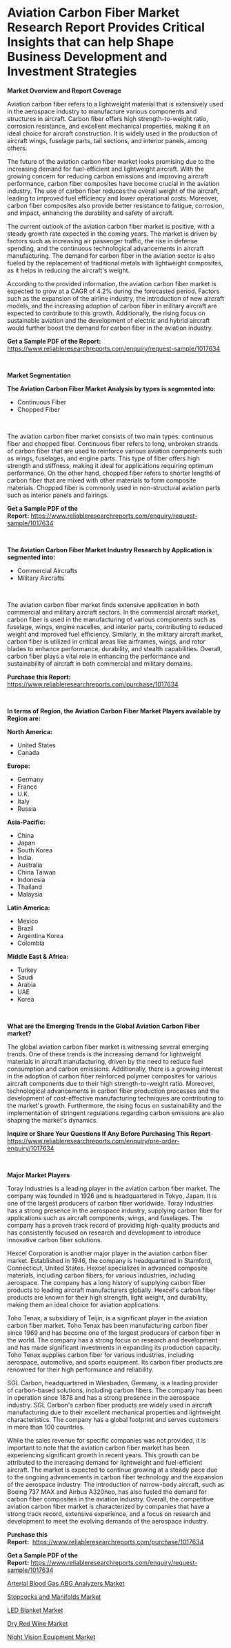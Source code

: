 <p><h1>Aviation Carbon Fiber Market Research Report Provides Critical Insights that can help Shape Business Development and Investment Strategies</h1></p><p><strong>Market Overview and Report Coverage</strong></p>
<p><p>Aviation carbon fiber refers to a lightweight material that is extensively used in the aerospace industry to manufacture various components and structures in aircraft. Carbon fiber offers high strength-to-weight ratio, corrosion resistance, and excellent mechanical properties, making it an ideal choice for aircraft construction. It is widely used in the production of aircraft wings, fuselage parts, tail sections, and interior panels, among others.</p><p>The future of the aviation carbon fiber market looks promising due to the increasing demand for fuel-efficient and lightweight aircraft. With the growing concern for reducing carbon emissions and improving aircraft performance, carbon fiber composites have become crucial in the aviation industry. The use of carbon fiber reduces the overall weight of the aircraft, leading to improved fuel efficiency and lower operational costs. Moreover, carbon fiber composites also provide better resistance to fatigue, corrosion, and impact, enhancing the durability and safety of aircraft.</p><p>The current outlook of the aviation carbon fiber market is positive, with a steady growth rate expected in the coming years. The market is driven by factors such as increasing air passenger traffic, the rise in defense spending, and the continuous technological advancements in aircraft manufacturing. The demand for carbon fiber in the aviation sector is also fueled by the replacement of traditional metals with lightweight composites, as it helps in reducing the aircraft's weight.</p><p>According to the provided information, the aviation carbon fiber market is expected to grow at a CAGR of 4.2% during the forecasted period. Factors such as the expansion of the airline industry, the introduction of new aircraft models, and the increasing adoption of carbon fiber in military aircraft are expected to contribute to this growth. Additionally, the rising focus on sustainable aviation and the development of electric and hybrid aircraft would further boost the demand for carbon fiber in the aviation industry.</p></p>
<p><strong>Get a Sample PDF of the Report:</strong> <a href="https://www.reliableresearchreports.com/enquiry/request-sample/1017634">https://www.reliableresearchreports.com/enquiry/request-sample/1017634</a></p>
<p>&nbsp;</p>
<p><strong>Market Segmentation</strong></p>
<p><strong>The Aviation Carbon Fiber Market Analysis by types is segmented into:</strong></p>
<p><ul><li>Continuous Fiber</li><li>Chopped Fiber</li></ul></p>
<p>&nbsp;</p>
<p><p>The aviation carbon fiber market consists of two main types: continuous fiber and chopped fiber. Continuous fiber refers to long, unbroken strands of carbon fiber that are used to reinforce various aviation components such as wings, fuselages, and engine parts. This type of fiber offers high strength and stiffness, making it ideal for applications requiring optimum performance. On the other hand, chopped fiber refers to shorter lengths of carbon fiber that are mixed with other materials to form composite materials. Chopped fiber is commonly used in non-structural aviation parts such as interior panels and fairings.</p></p>
<p><strong>Get a Sample PDF of the Report:</strong>&nbsp;<a href="https://www.reliableresearchreports.com/enquiry/request-sample/1017634">https://www.reliableresearchreports.com/enquiry/request-sample/1017634</a></p>
<p>&nbsp;</p>
<p><strong>The Aviation Carbon Fiber Market Industry Research by Application is segmented into:</strong></p>
<p><ul><li>Commercial Aircrafts</li><li>Military Aircrafts</li></ul></p>
<p>&nbsp;</p>
<p><p>The aviation carbon fiber market finds extensive application in both commercial and military aircraft sectors. In the commercial aircraft market, carbon fiber is used in the manufacturing of various components such as fuselage, wings, engine nacelles, and interior parts, contributing to reduced weight and improved fuel efficiency. Similarly, in the military aircraft market, carbon fiber is utilized in critical areas like airframes, wings, and rotor blades to enhance performance, durability, and stealth capabilities. Overall, carbon fiber plays a vital role in enhancing the performance and sustainability of aircraft in both commercial and military domains.</p></p>
<p><strong>Purchase this Report:</strong>&nbsp; <a href="https://www.reliableresearchreports.com/purchase/1017634">https://www.reliableresearchreports.com/purchase/1017634</a></p>
<p>&nbsp;</p>
<p><strong>In terms of Region, the Aviation Carbon Fiber Market Players available by Region are:</strong></p>
<p>
    <p> <strong> North America: </strong>
        <ul>
            <li>United States</li>
            <li>Canada</li>
        </ul>
        </p> 
    <p> <strong> Europe: </strong>
        <ul>
            <li>Germany</li>
            <li>France</li>
            <li>U.K.</li>
            <li>Italy</li>
            <li>Russia</li>
        </ul>
        </p> 
    <p> <strong> Asia-Pacific: </strong>
        <ul>
            <li>China</li>
            <li>Japan</li>
            <li>South Korea</li>
            <li>India</li>
            <li>Australia</li>
            <li>China Taiwan</li>
            <li>Indonesia</li>
            <li>Thailand</li>
            <li>Malaysia</li>
        </ul>
        </p> 
    <p> <strong> Latin America: </strong>
        <ul>
            <li>Mexico</li>
            <li>Brazil</li>
            <li>Argentina Korea</li>
            <li>Colombia</li>
        </ul>
        </p> 
    <p> <strong> Middle East & Africa: </strong>
        <ul>
            <li>Turkey</li>
            <li>Saudi</li>
            <li>Arabia</li>
            <li>UAE</li>
            <li>Korea</li>
        </ul>
    </p>
    </p>
<p>&nbsp;</p>
<p><strong>What are the Emerging Trends in the Global Aviation Carbon Fiber market?</strong></p>
<p><p>The global aviation carbon fiber market is witnessing several emerging trends. One of these trends is the increasing demand for lightweight materials in aircraft manufacturing, driven by the need to reduce fuel consumption and carbon emissions. Additionally, there is a growing interest in the adoption of carbon fiber reinforced polymer composites for various aircraft components due to their high strength-to-weight ratio. Moreover, technological advancements in carbon fiber production processes and the development of cost-effective manufacturing techniques are contributing to the market's growth. Furthermore, the rising focus on sustainability and the implementation of stringent regulations regarding carbon emissions are also shaping the market's dynamics.</p></p>
<p><strong>Inquire or Share Your Questions If Any Before Purchasing This Report</strong>- <a href="https://www.reliableresearchreports.com/enquiry/pre-order-enquiry/1017634">https://www.reliableresearchreports.com/enquiry/pre-order-enquiry/1017634</a></p>
<p>&nbsp;</p>
<p><strong>Major Market Players</strong></p>
<p><p>Toray Industries is a leading player in the aviation carbon fiber market. The company was founded in 1926 and is headquartered in Tokyo, Japan. It is one of the largest producers of carbon fiber worldwide. Toray Industries has a strong presence in the aerospace industry, supplying carbon fiber for applications such as aircraft components, wings, and fuselages. The company has a proven track record of providing high-quality products and has consistently focused on research and development to introduce innovative carbon fiber solutions.</p><p>Hexcel Corporation is another major player in the aviation carbon fiber market. Established in 1946, the company is headquartered in Stamford, Connecticut, United States. Hexcel specializes in advanced composite materials, including carbon fibers, for various industries, including aerospace. The company has a long history of supplying carbon fiber products to leading aircraft manufacturers globally. Hexcel's carbon fiber products are known for their high strength, light weight, and durability, making them an ideal choice for aviation applications.</p><p>Toho Tenax, a subsidiary of Teijin, is a significant player in the aviation carbon fiber market. Toho Tenax has been manufacturing carbon fiber since 1969 and has become one of the largest producers of carbon fiber in the world. The company has a strong focus on research and development and has made significant investments in expanding its production capacity. Toho Tenax supplies carbon fiber for various industries, including aerospace, automotive, and sports equipment. Its carbon fiber products are renowned for their high performance and reliability.</p><p>SGL Carbon, headquartered in Wiesbaden, Germany, is a leading provider of carbon-based solutions, including carbon fibers. The company has been in operation since 1878 and has a strong presence in the aerospace industry. SGL Carbon's carbon fiber products are widely used in aircraft manufacturing due to their excellent mechanical properties and lightweight characteristics. The company has a global footprint and serves customers in more than 100 countries.</p><p>While the sales revenue for specific companies was not provided, it is important to note that the aviation carbon fiber market has been experiencing significant growth in recent years. This growth can be attributed to the increasing demand for lightweight and fuel-efficient aircraft. The market is expected to continue growing at a steady pace due to the ongoing advancements in carbon fiber technology and the expansion of the aerospace industry. The introduction of narrow-body aircraft, such as Boeing 737 MAX and Airbus A320neo, has also fueled the demand for carbon fiber composites in the aviation industry. Overall, the competitive aviation carbon fiber market is characterized by companies that have a strong track record, extensive experience, and a focus on research and development to meet the evolving demands of the aerospace industry.</p></p>
<p><strong>Purchase this Report:</strong>&nbsp;&nbsp;<a href="https://www.reliableresearchreports.com/purchase/1017634">https://www.reliableresearchreports.com/purchase/1017634</a></p>
<p></p>
<p><strong>Get a Sample PDF of the Report:</strong>&nbsp;<a href="https://www.reliableresearchreports.com/enquiry/request-sample/1017634">https://www.reliableresearchreports.com/enquiry/request-sample/1017634</a></p>
<p><p><a href="https://www.reportprime.com/arterial-blood-gas-abg-analyzers-r9593">Arterial Blood Gas ABG Analyzers Market</a></p><p><a href="https://www.reportprime.com/stopcocks-and-manifolds-r9592">Stopcocks and Manifolds Market</a></p><p><a href="https://www.linkedin.com/pulse/led-blanket-market-size-share-global-analysis-report-2023--bvrie/">LED Blanket Market</a></p><p><a href="https://medium.com/@cleogerhold/dry-red-wine-market-size-growth-forecast-2023-2030-6e043f36cf00">Dry Red Wine Market</a></p><p><a href="https://www.linkedin.com/pulse/night-vision-equipment-market-share-amp-new-trends-analysis-l6hje/">Night Vision Equipment Market</a></p></p>